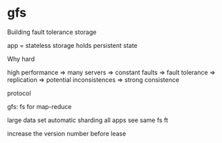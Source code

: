 # gfs

Building fault tolerance storage

app = stateless
storage holds persistent state

Why hard

high performance => many servers => constant faults => fault tolerance => replication => potential inconsistences => strong consistence

protocol

gfs: fs for map-reduce

large data set
automatic sharding
all apps see same fs
ft

increase the version number before lease